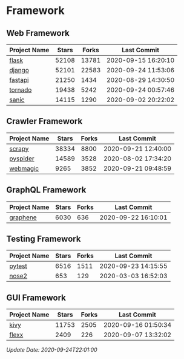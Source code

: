 # Framework

## Web Framework

| Project Name | Stars | Forks | Last Commit |
| ------------ | ----- | ----- | ----------- |
| [flask](https://github.com/pallets/flask) | 52108 | 13781 | 2020-09-15 16:20:10 |
| [django](https://github.com/django/django) | 52101 | 22583 | 2020-09-24 11:53:06 |
| [fastapi](https://github.com/tiangolo/fastapi) | 21250 | 1434 | 2020-08-29 14:30:50 |
| [tornado](https://github.com/tornadoweb/tornado) | 19438 | 5242 | 2020-09-24 00:57:46 |
| [sanic](https://github.com/huge-success/sanic) | 14115 | 1290 | 2020-09-02 20:22:02 |

## Crawler Framework

| Project Name | Stars | Forks | Last Commit |
| ------------ | ----- | ----- | ----------- |
| [scrapy](https://github.com/scrapy/scrapy) | 38334 | 8800 | 2020-09-21 12:40:00 |
| [pyspider](https://github.com/binux/pyspider) | 14589 | 3528 | 2020-08-02 17:34:20 |
| [webmagic](https://github.com/code4craft/webmagic) | 9265 | 3852 | 2020-09-21 09:48:59 |

## GraphQL Framework

| Project Name | Stars | Forks | Last Commit |
| ------------ | ----- | ----- | ----------- |
| [graphene](https://github.com/graphql-python/graphene) | 6030 | 636 | 2020-09-22 16:10:01 |

## Testing Framework

| Project Name | Stars | Forks | Last Commit |
| ------------ | ----- | ----- | ----------- |
| [pytest](https://github.com/pytest-dev/pytest) | 6516 | 1511 | 2020-09-23 14:15:55 |
| [nose2](https://github.com/nose-devs/nose2) | 653 | 129 | 2020-03-03 16:52:03 |

## GUI Framework

| Project Name | Stars | Forks | Last Commit |
| ------------ | ----- | ----- | ----------- |
| [kivy](https://github.com/kivy/kivy) | 11753 | 2505 | 2020-09-16 01:50:34 |
| [flexx](https://github.com/flexxui/flexx) | 2409 | 226 | 2020-09-07 13:32:02 |

*Update Date: 2020-09-24T22:01:00*